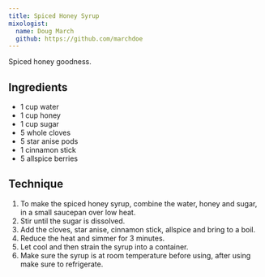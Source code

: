 ```yaml
---
title: Spiced Honey Syrup
mixologist:
  name: Doug March
  github: https://github.com/marchdoe
---
```


Spiced honey goodness.

Ingredients
-----------
* 1 cup water
* 1 cup honey
* 1 cup sugar
* 5 whole cloves
* 5 star anise pods
* 1 cinnamon stick
* 5 allspice berries


Technique
-----------
1. To make the spiced honey syrup, combine the water, honey and sugar, in a small saucepan over low heat.
2. Stir until the sugar is dissolved.
3. Add the cloves, star anise, cinnamon stick, allspice and bring to a boil.
4. Reduce the heat and simmer for 3 minutes.
5. Let cool and then strain the syrup into a container.
6. Make sure the syrup is at room temperature before using, after using make sure to refrigerate.

